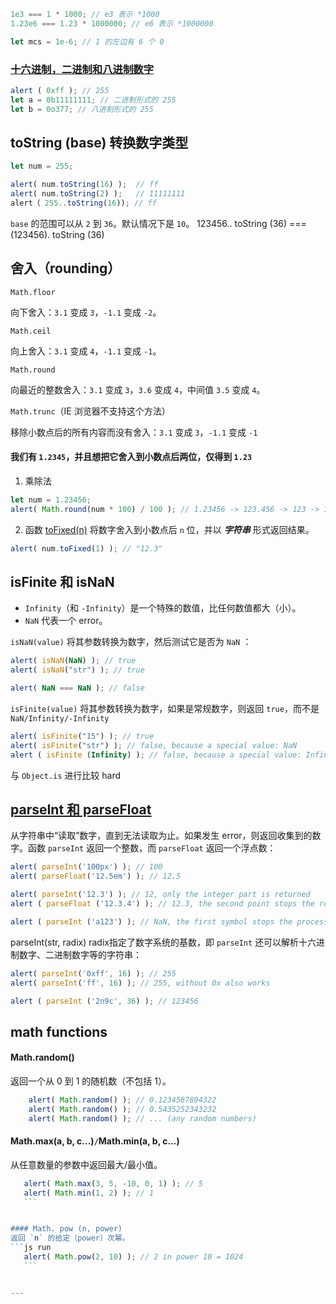 ```js
1e3 === 1 * 1000; // e3 表示 *1000 
1.23e6 === 1.23 * 1000000; // e6 表示 *1000000

let mcs = 1e-6; // 1 的左边有 6 个 0
```

### [十六进制，二进制和八进制数字](https://zh.javascript.info/number#shi-liu-jin-zhi-er-jin-zhi-he-ba-jin-zhi-shu-zi)
```js
alert ( 0xff ); // 255
let a = 0b11111111; // 二进制形式的 255 
let b = 0o377; // 八进制形式的 255
```

## toString (base) 转换数字类型
```js
let num = 255;

alert( num.toString(16) );  // ff
alert( num.toString(2) );   // 11111111
alert（ 255..toString(16)); // ff
```
`base` 的范围可以从 `2` 到 `36`。默认情况下是 `10`。
123456.. toString (36) === (123456). toString (36)

## 舍入（rounding）
`Math.floor`

向下舍入：`3.1` 变成 `3`，`-1.1` 变成 `-2`。

`Math.ceil`

向上舍入：`3.1` 变成 `4`，`-1.1` 变成 `-1`。

`Math.round`

向最近的整数舍入：`3.1` 变成 `3`，`3.6` 变成 `4`，中间值 `3.5` 变成 `4`。

`Math.trunc`（IE 浏览器不支持这个方法）

移除小数点后的所有内容而没有舍入：`3.1` 变成 `3`，`-1.1` 变成 `-1`


#### 我们有 `1.2345`，并且想把它舍入到小数点后两位，仅得到 `1.23`
1. 乘除法
```js
let num = 1.23456; 
alert( Math.round(num * 100) / 100 ); // 1.23456 -> 123.456 -> 123 -> 1.23
```

2. 函数 [toFixed(n)](https://developer.mozilla.org/en-US/docs/Web/JavaScript/Reference/Global_Objects/Number/toFixed) 将数字舍入到小数点后 `n` 位，并以 ***字符串*** 形式返回结果。
```js
alert( num.toFixed(1) ); // "12.3"
```

## isFinite 和 isNaN
-   `Infinity`（和 `-Infinity`）是一个特殊的数值，比任何数值都大（小）。
-   `NaN` 代表一个 error。

`isNaN(value)` 将其参数转换为数字，然后测试它是否为 `NaN` ：
```js
alert( isNaN(NaN) ); // true 
alert( isNaN("str") ); // true

alert( NaN === NaN ); // false
```

`isFinite(value)` 将其参数转换为数字，如果是常规数字，则返回 `true`，而不是 `NaN/Infinity/-Infinity`

```js
alert( isFinite("15") ); // true
alert( isFinite("str") ); // false, because a special value: NaN
alert ( isFinite (Infinity) ); // false, because a special value: Infinity
```

与 `Object.is` 进行比较 hard

## [parseInt 和 parseFloat](https://zh.javascript.info/number#parseint-he-parsefloat)
从字符串中“读取”数字，直到无法读取为止。如果发生 error，则返回收集到的数字。函数 `parseInt` 返回一个整数，而 `parseFloat` 返回一个浮点数：
```js
alert( parseInt('100px') ); // 100
alert( parseFloat('12.5em') ); // 12.5

alert( parseInt('12.3') ); // 12, only the integer part is returned
alert ( parseFloat ('12.3.4') ); // 12.3, the second point stops the reading

alert ( parseInt ('a123') ); // NaN, the first symbol stops the process
```

parseInt(str, radix)
radix指定了数字系统的基数，即 `parseInt` 还可以解析十六进制数字、二进制数字等的字符串：
```js
alert( parseInt('0xff', 16) ); // 255
alert( parseInt('ff', 16) ); // 255, without 0x also works

alert ( parseInt ('2n9c', 36) ); // 123456
```

##  math functions
#### Math.random()
返回一个从 0 到 1 的随机数（不包括 1）。
``` js run
    alert( Math.random() ); // 0.1234567894322
    alert( Math.random() ); // 0.5435252343232
    alert( Math.random() ); // ... (any random numbers)
```

####  Math.max(a, b, c...)` / `Math.min(a, b, c...)
从任意数量的参数中返回最大/最小值。
 ```js run
    alert( Math.max(3, 5, -10, 0, 1) ); // 5
    alert( Math.min(1, 2) ); // 1
    ```


#### Math. pow (n, power)
返回 `n` 的给定（power）次幂。
 ```js run
    alert( Math.pow(2, 10) ); // 2 in power 10 = 1024
    ```


---
